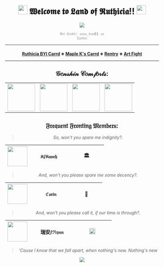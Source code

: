 <div align="center">
  
<h1><img src="https://pixels.crd.co/assets/images/gallery08/76883d7c.gif?v=7212058b" width="30"> 𝖂𝖊𝖑𝖈𝖔𝖒𝖊 𝖙𝖔 𝕷𝖆𝖓𝖉 𝖔𝖋 𝕽𝖚𝖙𝖍𝖎𝖈𝖎𝖆!! <img src="https://pixels.crd.co/assets/images/gallery08/76883d7c.gif?v=7212058b" width="30"></h1>

</div>

<div align="center">

  <a href="https://www.pixiv.net/en/artworks/111426357"><img src="https://i.imgur.com/VGZeZMq.jpeg"></a>

  <code style="color : gray">𝔄𝔯𝔱 ℭ𝔯𝔢𝔡𝔦𝔱: 𝔞𝔫𝔫𝔞_𝔡𝔯𝔴01 𝔬𝔫 𝔗𝔴𝔦𝔱𝔱𝔢𝔯</code> 

***

<h4>
  
<a href="https://ruthiciasys.carrd.co/">Ruthicia BYI Carrd</a>
※
<a href="https://maple-k.carrd.co/">Maple K's Carrd</a>
※
<a href="https://rentry.co/ruthicia">Rentry</a>
※
<a href="https://artfight.net/~Suzume_Panda">Art Fight</a>

***

</h4>

 <h2> 𝒢𝑒𝓃𝓈𝒽𝒾𝓃 𝒞𝑜𝓂𝒻𝑜𝓇𝓉𝓈: </h2>

<table border="0" cellpadding="10" cellspacing="5" width="100"><tr>
<td><a href="https://www.deviantart.com/doosio"><img src="https://media.giphy.com/media/LBHRfcUKGB3nOJsmC7/giphy.gif" width="90"> </a></td>
<td><a href="https://www.deviantart.com/doosio"><img src="https://media.giphy.com/media/1IEDvLAcQZWXeA7XDy/giphy.gif" width="90"> </a></td>
<td><a href="https://www.deviantart.com/doosio"> <img src="https://media.giphy.com/media/4GIg6l0sq8ezKSfMes/giphy.gif" width="90"> </a> </td>
<td><a href="https://www.deviantart.com/doosio"><img src="https://media.giphy.com/media/yMLGvrk1VV0ZKdtbg9/source.gif" width="90"> </a></td>
</tr></table>
  
  
 <h2> 𝔉𝔯𝔢𝔮𝔲𝔢𝔫𝔱 𝔉𝔯𝔬𝔫𝔱𝔦𝔫𝔤 𝔐𝔢𝔪𝔟𝔢𝔯𝔰: </h2>

  
  <blockquote><i>So, won't you spare me indignity?.</i></blockquote>


|<a href="https://www.deviantart.com/doosio"><img src="https://media.giphy.com/media/xKGR1Z4odA5Cm1ZEOh/source.gif" width="65"></a>|            𝔎/𝔎𝔞𝔳𝔢𝔥              |                  🏛                  |
| :-------------: | :-------------: | :-------------: |

<blockquote><i>And, won't you please spare me some decency?.</i></blockquote>

|<a href="https://www.deviantart.com/doosio"><img src="https://media.giphy.com/media/sWuTzZQhRE4TrGpvD7/giphy.gif" width="65"></a>|                ℭ𝔬𝔯𝔦𝔫                |                   🦈                  |
| :-------------: | :-------------: | :-------------: |

<blockquote><i>And, won't you please call it, if our time is through?.</i></blockquote>

|<a href="https://www.deviantart.com/doosio"><img src="https://images-wixmp-ed30a86b8c4ca887773594c2.wixmp.com/f/e15a9051-e20c-467a-8375-90dee1a91fc4/dgsavby-41e5e0d1-2f95-45f7-bef2-72c3f011731a.gif?token=eyJ0eXAiOiJKV1QiLCJhbGciOiJIUzI1NiJ9.eyJzdWIiOiJ1cm46YXBwOjdlMGQxODg5ODIyNjQzNzNhNWYwZDQxNWVhMGQyNmUwIiwiaXNzIjoidXJuOmFwcDo3ZTBkMTg4OTgyMjY0MzczYTVmMGQ0MTVlYTBkMjZlMCIsIm9iaiI6W1t7InBhdGgiOiJcL2ZcL2UxNWE5MDUxLWUyMGMtNDY3YS04Mzc1LTkwZGVlMWE5MWZjNFwvZGdzYXZieS00MWU1ZTBkMS0yZjk1LTQ1ZjctYmVmMi03MmMzZjAxMTczMWEuZ2lmIn1dXSwiYXVkIjpbInVybjpzZXJ2aWNlOmZpbGUuZG93bmxvYWQiXX0.09E7zI-hdWFCHL3Aar2i043-Ic9iuvdkc8tnndvRWFg" width="65"></a>|             瑞安/ℜ𝔶𝔫𝔫             |             <a><img src="https://i.imgur.com/qQfzOPD.png" width="20"></a>               |
| :-------------: | :-------------: | :-------------: |

<blockquote><i>'Cause I know that we fall apart, when nothing's new. Nothing's new</i></blockquote>




<p align="center"> <img src="https://komarev.com/ghpvc/?username=ruthiciasys&color=gray">
</p>
</div>
<!---

Ruthiciasys/Ruthiciasys is a ✨ special ✨ repository because its `README.md` (this file) appears on your GitHub profile.
You can click the Preview link to take a look at your changes.
--->
